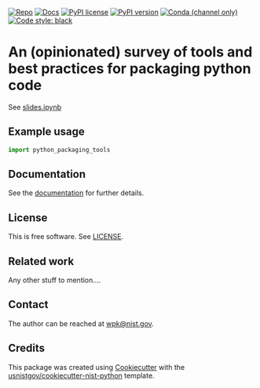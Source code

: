 <!-- markdownlint-disable MD041 -->

[![Repo][repo-badge]][repo-link] [![Docs][docs-badge]][docs-link]
[![PyPI license][license-badge]][license-link]
[![PyPI version][pypi-badge]][pypi-link]
[![Conda (channel only)][conda-badge]][conda-link]
[![Code style: black][black-badge]][black-link]

<!--
  For more badges, see
  https://shields.io/category/other
  https://naereen.github.io/badges/
  [pypi-badge]: https://badge.fury.io/py/python-packaging-tools
-->

<!-- prettier-ignore-start -->
[black-badge]: https://img.shields.io/badge/code%20style-black-000000.svg
[black-link]: https://github.com/psf/black
[pypi-badge]: https://img.shields.io/pypi/v/python-packaging-tools
[pypi-link]: https://pypi.org/project/python-packaging-tools
[docs-badge]: https://img.shields.io/badge/docs-sphinx-informational
[docs-link]: https://pages.nist.gov/python-packaging-tools/
[repo-badge]: https://img.shields.io/badge/--181717?logo=github&logoColor=ffffff
[repo-link]: https://github.com/wpk-nist-gov/python-packaging-tools
[conda-badge]: https://img.shields.io/conda/v/wpk-nist/python-packaging-tools
[conda-link]: https://anaconda.org/wpk-nist/python-packaging-tools
[license-badge]: https://img.shields.io/pypi/l/cmomy?color=informational
[license-link]: https://github.com/wpk-nist-gov/python-packaging-tools/blob/main/LICENSE
<!-- prettier-ignore-end -->

<!-- other links -->

# An (opinionated) survey of tools and best practices for packaging python code

<!-- end-docs -->

See [slides.ipynb](slides/slides.ipynb)

## Example usage

```python
import python_packaging_tools
```

## Documentation

See the [documentation][docs-link] for further details.

## License

This is free software. See [LICENSE][license-link].

## Related work

Any other stuff to mention....

## Contact

The author can be reached at <wpk@nist.gov>.

## Credits

This package was created using
[Cookiecutter](https://github.com/audreyr/cookiecutter) with the
[usnistgov/cookiecutter-nist-python](https://github.com/usnistgov/cookiecutter-nist-python)
template.
